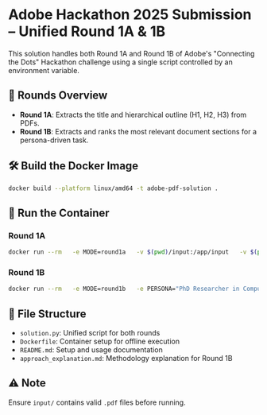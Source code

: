 # Adobe Hackathon 2025 Submission – Unified Round 1A & 1B

This solution handles both Round 1A and Round 1B of Adobe's "Connecting the Dots" Hackathon challenge using a single script controlled by an environment variable.

## 🔧 Rounds Overview

- **Round 1A**: Extracts the title and hierarchical outline (H1, H2, H3) from PDFs.
- **Round 1B**: Extracts and ranks the most relevant document sections for a persona-driven task.

## 🛠️ Build the Docker Image

```bash
docker build --platform linux/amd64 -t adobe-pdf-solution .
```

## 🚀 Run the Container

### Round 1A
```bash
docker run --rm   -e MODE=round1a   -v $(pwd)/input:/app/input   -v $(pwd)/output:/app/output   --network none   adobe-pdf-solution
```

### Round 1B
```bash
docker run --rm   -e MODE=round1b   -e PERSONA="PhD Researcher in Computational Biology"   -e JOB_TO_BE_DONE="Prepare a literature review on GNNs for drug discovery"   -v $(pwd)/input:/app/input   -v $(pwd)/output:/app/output   --network none   adobe-pdf-solution
```

## 📁 File Structure

- `solution.py`: Unified script for both rounds
- `Dockerfile`: Container setup for offline execution
- `README.md`: Setup and usage documentation
- `approach_explanation.md`: Methodology explanation for Round 1B

## ⚠️ Note
Ensure `input/` contains valid `.pdf` files before running.
